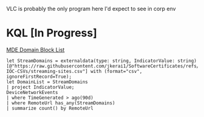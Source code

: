 VLC is probably the only program here I'd expect to see in corp env


# KQL [In Progress]

[MDE Domain Block List](https://github.com/jkerai1/SoftwareCertificates/blob/main/Bulk-IOC-CSVs/streaming-sites.csv)
```
let StreamDomains = externaldata(type: string, IndicatorValue: string)[@"https://raw.githubusercontent.com/jkerai1/SoftwareCertificates/refs/heads/main/Bulk-IOC-CSVs/streaming-sites.csv"] with (format="csv", ignoreFirstRecord=True);
let DomainList = StreamDomains
| project IndicatorValue;
DeviceNetworkEvents
| where TimeGenerated > ago(90d)
| where RemoteUrl has_any(StreamDomains)
| summarize count() by RemoteUrl

```
